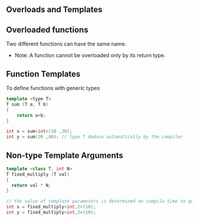 ## Overloads and Templates

## Overloaded functions

Two different functions can have the same name.

- Note: A function cannot be overloaded only by its return type.

## Function Templates

To define functions with generic types

```c++
template <type T>
T sum (T a, T b)
{
	return a+b;
}

int x = sum<int>(10 ,20);
int y = sum(30 ,40); // type T deduce automatically by the compiler
```

## Non-type Template Arguments

```c++
template <class T, int N>
T fixed_multiply (T val)
{
  return val * N;
}

// the value of template parameters is determined on compile-time to generate a different instantiation of the function
int x = fixed_multiply<int,2>(10);
int y = fixed_multiply<int,3>(10);
```

